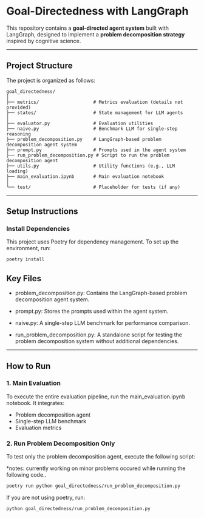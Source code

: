 # **Goal-Directedness with LangGraph**

This repository contains a **goal-directed agent system** built with LangGraph, designed to implement a **problem decomposition strategy** inspired by cognitive science.

---

## **Project Structure**

The project is organized as follows:

```plaintext
goal_directedness/
│
├── metrics/                    # Metrics evaluation (details not provided)
├── states/                     # State management for LLM agents
│
├── evaluator.py                # Evaluation utilities
├── naive.py                    # Benchmark LLM for single-step reasoning
├── problem_decomposition.py    # LangGraph-based problem decomposition agent system
├── prompt.py                   # Prompts used in the agent system
├── run_problem_decomposition.py # Script to run the problem decomposition agent
├── utils.py                    # Utility functions (e.g., LLM loading)
├── main_evaluation.ipynb       # Main evaluation notebook
│
└── test/                       # Placeholder for tests (if any)
```

---

## **Setup Instructions**
### Install Dependencies
This project uses Poetry for dependency management. To set up the environment, run:

```bash
poetry install
```

## **Key Files**
- problem_decomposition.py: 
Contains the LangGraph-based problem decomposition agent system.

- prompt.py: 
Stores the prompts used within the agent system.

- naive.py: 
A single-step LLM benchmark for performance comparison.

- run_problem_decomposition.py: 
A standalone script for testing the problem decomposition system without additional dependencies.

---

## How to Run
### 1. Main Evaluation
To execute the entire evaluation pipeline, run the main_evaluation.ipynb notebook. It integrates:

- Problem decomposition agent
- Single-step LLM benchmark
- Evaluation metrics

### 2. Run Problem Decomposition Only
To test only the problem decomposition agent, execute the following script:

*notes: currently working on minor problems occured while running the following code..

```bash
poetry run python goal_directedness/run_problem_decomposition.py
```

If you are not using poetry, run:
```bash
python goal_directedness/run_problem_decomposition.py
```
